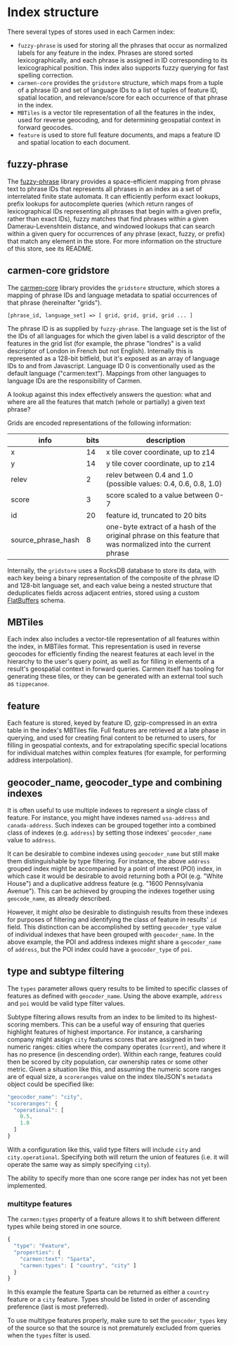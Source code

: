 # Index structure

There several types of stores used in each Carmen index:

- `fuzzy-phrase` is used for storing all the phrases that occur as normalized labels for any feature in the index. Phrases are stored sorted lexicographically, and each phrase is assigned in ID corresponding to its lexicographical position. This index also supports fuzzy querying for fast spelling correction.
- `carmen-core` provides the `gridstore` structure, which maps from a tuple of a phrase ID and set of language IDs to a list of tuples of feature ID, spatial location, and relevance/score for each occurrence of that phrase in the index.
- `MBTiles` is a vector tile representation of all the features in the index, used for reverse geocoding, and for determining geospatial context in forward geocodes.
- `feature` is used to store full feature documents, and maps a feature ID and spatial location to each document.

## fuzzy-phrase

The [fuzzy-phrase](https://github.com/mapbox/fuzzy-phrase) library provides a space-efficient mapping from phrase text to phrase IDs that represents all phrases in an index as a set of interrelated finite state automata. It can efficiently perform exact lookups, prefix lookups for autocomplete queries (which return ranges of lexicographical IDs representing all phrases that begin with a given prefix, rather than exact IDs), fuzzy matches that find phrases within a given Damerau-Levenshtein distance, and windowed lookups that can search within a given query for occurrences of any phrase (exact, fuzzy, or prefix) that match any element in the store. For more information on the structure of this store, see its README.

## carmen-core gridstore

The [carmen-core](https://github.com/mapbox/carmen-core) library provides the `gridstore` structure, which stores a mapping of phrase IDs and language metadata to spatial occurrences of that phrase (hereinafter "grids").

    [phrase_id, language_set] => [ grid, grid, grid, grid ... ]

The phrase ID is as supplied by `fuzzy-phrase`. The language set is the list of the IDs of all languages for which the given label is a valid descriptor of the features in the grid list (for example, the phrase "londres" is a valid descriptor of London in French but not English). Internally this is represented as a 128-bit bitfield, but it's exposed as an array of language IDs to and from Javascript. Language ID 0 is conventionally used as the default language ("carmen:text"). Mappings from other languages to language IDs are the responsibility of Carmen.

A lookup against this index effectively answers the question: what and where are all the features that match (whole or partially) a given text phrase?

Grids are encoded representations of the following information:

| info               | bits | description |
| -------------------|------|-------------|
| x                  | 14   | x tile cover coordinate, up to z14 |
| y                  | 14   | y tile cover coordinate, up to z14 |
| relev              | 2    | relev between 0.4 and 1.0 (possible values: 0.4, 0.6, 0.8, 1.0) |
| score              | 3    | score scaled to a value between 0-7 |
| id                 | 20   | feature id, truncated to 20 bits |
| source_phrase_hash | 8    | one-byte extract of a hash of the original phrase on this feature that was normalized into the current phrase |

Internally, the `gridstore` uses a RocksDB database to store its data, with each key being a binary representation of the composite of the phrase ID and 128-bit language set, and each value being a nested structure that deduplicates fields across adjacent entries, stored using a custom [FlatBuffers](https://google.github.io/flatbuffers/) schema.

## MBTiles

Each index also includes a vector-tile representation of all features within the index, in MBTiles format. This representation is used in reverse geocodes for efficiently finding the nearest features at each level in the hierarchy to the user's query point, as well as for filling in elements of a result's geospatial context in forward queries. Carmen itself has tooling for generating these tiles, or they can be generated with an external tool such as `tippecanoe`.

## feature

Each feature is stored, keyed by feature ID, gzip-compressed in an extra table in the index's MBTiles file. Full features are retrieved at a late phase in querying, and used for creating final content to be returned to users, for filling in geospatial contexts, and for extrapolating specific special locations for individual matches within complex features (for example, for performing address interpolation).


## geocoder_name, geocoder_type and combining indexes

It is often useful to use multiple indexes to represent a single class of feature. For instance, you might have indexes named `usa-address` and `canada-address`. Such indexes can be grouped together into a combined class of indexes (e.g. `address`) by setting those indexes' `geocoder_name` value to `address`.

It can be desirable to combine indexes using `geocoder_name` but still make them distinguishable by type filtering. For instance, the above `address` grouped index might be accompanied by a point of interest (POI) index, in which case it would be desirable to avoid returning both a POI (e.g. "White House") and a duplicative address feature (e.g. "1600 Pennsylvania Avenue"). This can be achieved by grouping the indexes together using `geocode_name`, as already described.

However, it might _also_ be desirable to distinguish results from these indexes for purposes of filtering and identifying the class of feature in results' `id` field. This distinction can be accomplished by setting `geocoder_type` value of individual indexes that have been grouped with `geocoder_name`. In the above example, the POI and address indexes might share a `geocoder_name` of `address`, but the POI index could have a `geocoder_type` of `poi`.

## type and subtype filtering

The `types` parameter allows query results to be limited to specific classes of features as defined with `geocoder_name`. Using the above example, `address` and `poi` would be valid type filter values.

Subtype filtering allows results from an index to be limited to its highest-scoring members. This can be a useful way of ensuring that queries highlight features of highest importance. For instance, a carsharing company might assign `city` features scores that are assigned in two numeric ranges: cities where the company operates (`current`), and where it has no presence (in descending order). Within each range, features could then be scored by city population, car ownership rates or some other metric. Given a situation like this, and assuming the numeric score ranges are of equal size, a `scoreranges` value on the index tileJSON's `metadata` object could be specified like:

```js
"geocoder_name": "city",
"scoreranges": {
  "operational": [
    0.5,
    1.0
  ]
}
```

With a configuration like this, valid type filters will include `city` and `city.operational`. Specifying both will return the union of features (i.e. it will operate the same way as simply specifying `city`).

The ability to specify more than one score range per index has not yet been implemented.

### multitype features

The `carmen:types` property of a feature allows it to shift between different types while being stored in one source.

```js
{
  "type": "Feature",
  "properties": {
    "carmen:text": "Sparta",
    "carmen:types": [ "country", "city" ]
  }
}
```

In this example the feature Sparta can be returned as either a `country` feature or a `city` feature. Types should be listed in order of ascending preference (last is most preferred).

To use multitype features properly, make sure to set the `geocoder_types` key of the source so that the source is not prematurely excluded from queries when the `types` filter is used.

